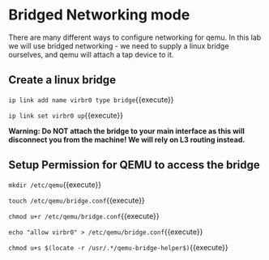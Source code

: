 # Bridged Networking mode

There are many different ways to configure networking for qemu. In this lab we will use bridged networking - we need to supply a linux bridge ourselves, and qemu will attach a tap device to it.

## Create a linux bridge

`ip link add name virbr0 type bridge`{{execute}}

`ip link set virbr0 up`{{execute}}

**Warning: Do NOT attach the bridge to your main interface as this will disconnect you from the machine! We will rely on L3 routing instead.**

## Setup Permission for QEMU to access the bridge

`mkdir /etc/qemu`{{execute}}

`touch /etc/qemu/bridge.conf`{{execute}}

`chmod u+r /etc/qemu/bridge.conf`{{execute}}

`echo "allow virbr0" > /etc/qemu/bridge.conf`{{execute}}

`chmod u+s $(locate -r /usr/.*/qemu-bridge-helper$)`{{execute}}
